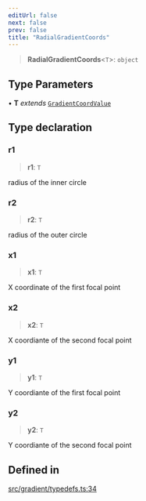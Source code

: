 ```yaml
---
editUrl: false
next: false
prev: false
title: "RadialGradientCoords"
---
```


> **RadialGradientCoords**\<`T`\>: `object`

## Type Parameters

• **T** *extends* [`GradientCoordValue`](/api/type-aliases/gradientcoordvalue/)

## Type declaration

### r1

> **r1**: `T`

radius of the inner circle

### r2

> **r2**: `T`

radius of the outer circle

### x1

> **x1**: `T`

X coordinate of the first focal point

### x2

> **x2**: `T`

X coordiante of the second focal point

### y1

> **y1**: `T`

Y coordiante of the first focal point

### y2

> **y2**: `T`

Y coordiante of the second focal point

## Defined in

[src/gradient/typedefs.ts:34](https://github.com/fabricjs/fabric.js/blob/5c1240d8b4662e45868dd33f385f941de21c8e9c/src/gradient/typedefs.ts#L34)
